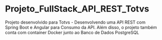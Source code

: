 # Projeto_FullStack_API_REST_Totvs
Projeto desenvolvido para Totvs - Desenvolvendo uma API REST com Spring Boot e Angular para Consumo da API. Além disso, o projeto também conta com container Docker junto ao Banco de Dados PostgreSQL
